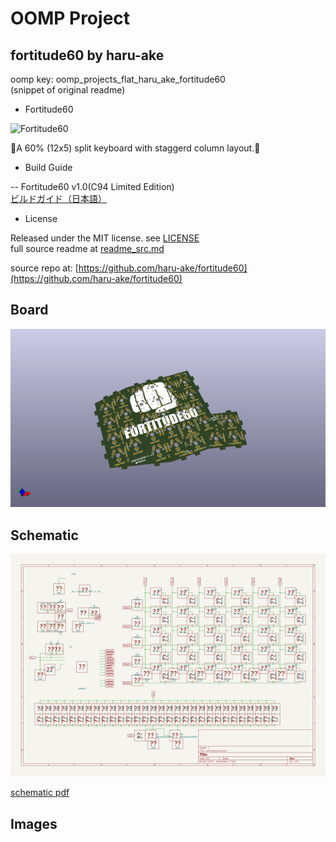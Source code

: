 # OOMP Project  
## fortitude60  by haru-ake  
  
oomp key: oomp_projects_flat_haru_ake_fortitude60  
(snippet of original readme)  
  
- Fortitude60  
  
![Fortitude60](https://i.imgur.com/Tbznwgg.jpg)  
  
👊A 60% (12x5) split keyboard with staggerd column layout.👊  
  
- Build Guide  
  
-- Fortitude60 v1.0(C94 Limited Edition)  
[ビルドガイド（日本語）](Documents/buildguide_jp_v1.0.md)  
  
- License  
  
Released under the MIT license. see [LICENSE](https://github.com/Pekaso/fortitude60/blob/master/LICENSE)  
  full source readme at [readme_src.md](readme_src.md)  
  
source repo at: [https://github.com/haru-ake/fortitude60](https://github.com/haru-ake/fortitude60)  
## Board  
  
[![working_3d.png](working_3d_600.png)](working_3d.png)  
## Schematic  
  
[![working_schematic.png](working_schematic_600.png)](working_schematic.png)  
  
[schematic pdf](working_schematic.pdf)  
## Images  
